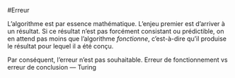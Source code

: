 #Erreur

L’algorithme est par essence mathématique.
L’enjeu premier est d’arriver à un résultat.
Si ce résultat n’est pas forcément consistant ou prédictible, on en attend pas moins que l’algorithme *fonctionne*, c’est-à-dire qu’il produise le résultat pour lequel il a été conçu.

Par conséquent, l’erreur n’est pas souhaitable.
Erreur de fonctionnement vs erreur de conclusion — Turing
